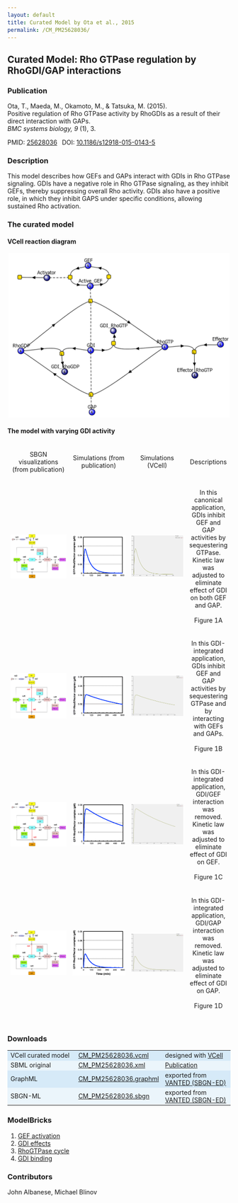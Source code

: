 ```yaml
---
layout: default
title: Curated Model by Ota et al., 2015
permalink: /CM_PM25628036/
---
```

## Curated Model: Rho GTPase regulation by RhoGDI/GAP interactions

### Publication 

Ota, T., Maeda, M., Okamoto, M., & Tatsuka, M. (2015). <br />
Positive regulation of Rho GTPase activity by RhoGDIs as a result of their direct interaction with GAPs. <br />
<i> BMC systems biology, 9 </i> (1), 3.

 PMID: <a href="https://www.ncbi.nlm.nih.gov/pubmed/?term=25628036">25628036</a>&ensp; 
 DOI: <a href="https://doi.org/10.1186/s12918-015-0143-5">10.1186/s12918-015-0143-5</a><br />

### Description
This model describes how GEFs and GAPs interact with GDIs in Rho GTPase signaling. GDIs have a negative role in Rho GTPase signaling, as they inhibit GEFs, thereby suppressing overall Rho activity. GDIs also have a positive role, in which they inhibit GAPS under specific conditions, allowing sustained Rho activation.

### The curated model

#### VCell reaction diagram

<center><a href="https://modelbricks.github.io/images/Vcellimages/CM_RhoGTP_VCellDiagram.PNG"><img width="500" src="/images/Vcellimages/CM_RhoGTP_VCellDiagram.PNG"/></a></center>

#### The model with varying GDI activity

<center>
 <table style="border-collapse:separate; border-spacing:0 30px; margin-top:-15px;"> 
 <tr class="spaceunder">
  <td align="center" style="vertical-align:middle"> SBGN visualizations (from publication)</td>
  <td align="center" style="vertical-align:middle"> Simulations (from publication)</td>
  <td align="center" style="vertical-align:middle"> Simulations (VCell)</td>
  <td align="center" style="vertical-align:middle"> Descriptions</td>
 </tr>
 <tr class="spaceUnder">
  <td align="center" width="200"><a href="https://modelbricks.github.io/images/SBGNfiles/RhoGTP_Fig1a_SBGN.PNG"><img width="150" style="vertical-align:middle" src="/images/SBGNfiles/RhoGTP_Fig1a_SBGN.PNG"/></a></td>
  <td align="center" width="200"><a href="https://modelbricks.github.io/images/publications/RhoGTP_Fig1a_sim.PNG"><img width="150" style="vertical-align:middle" src="/images/publications/RhoGTP_Fig1a_sim.PNG"/></a></td>
  <td align="center" width="200"><a href="https://modelbricks.github.io/images/Vcellimages/CM_PM25628036_Fig1A_VCell.PNG"><img width="150" style="vertical-align:middle" src="/images/Vcellimages/CM_PM25628036_Fig1A_VCell.PNG"/></a></td>  
  <td align="center" style="vertical-align:middle"> In this canonical application, GDIs inhibit GEF and GAP activities by sequestering GTPase. Kinetic law was adjusted to eliminate effect of GDI on both GEF and GAP. <br /><br /> Figure 1A </td>
 </tr>
 <tr class="spaceUnder">
  <td align="center" width="200"><a href="https://modelbricks.github.io/images/SBGNfiles/RhoGTP_Fig1b_SBGN.PNG"><img width="150" style="vertical-align:middle" src="/images/SBGNfiles/RhoGTP_Fig1b_SBGN.PNG"/></a></td>
  <td align="center" width="200"><a href="https://modelbricks.github.io/images/publications/RhoGTP_Fig1b_sim.PNG"><img width="150" style="vertical-align:middle" src="/images/publications/RhoGTP_Fig1b_sim.PNG"/></a></td>
  <td align="center" width="200"><a href="https://modelbricks.github.io/images/Vcellimages/CM_PM25628036_Fig1B_VCell.PNG"><img width="150" style="vertical-align:middle" src="/images/Vcellimages/CM_PM25628036_Fig1B_VCell.PNG"/></a></td> 
  <td align="center" style="vertical-align:middle"> In this GDI-integrated application, GDIs inhibit GEF and GAP activities by sequestering GTPase and by interacting with GEFs and GAPs. <br /><br /> Figure 1B</td>
  </tr>
 <tr class="spaceUnder">
  <td align="center" width="200"><a href="https://modelbricks.github.io/images/SBGNfiles/RhoGTP_Fig1c_SBGN.PNG"><img width="150" style="vertical-align:middle" src="/images/SBGNfiles/RhoGTP_Fig1c_SBGN.PNG"/></a></td>
  <td align="center" width="200"><a href="https://modelbricks.github.io/images/publications/RhoGTP_Fig1c_sim.PNG"><img width="150" style="vertical-align:middle" src="/images/publications/RhoGTP_Fig1c_sim.PNG"/></a></td>
  <td align="center" width="200"><a href="https://modelbricks.github.io/images/Vcellimages/CM_PM25628036_Fig1C_VCell.PNG"><img width="150" style="vertical-align:middle" src="/images/Vcellimages/CM_PM25628036_Fig1C_VCell.PNG"/></a></td> 
  <td align="center" style="vertical-align:middle"> In this GDI-integrated application, GDI/GEF interaction was removed. Kinetic law was adjusted to eliminate effect of GDI on GEF. <br /><br /> Figure 1C</td>
 </tr>
 <tr>
  <td align="center" width="200"><a href="https://modelbricks.github.io/images/SBGNfiles/RhoGTP_Fig1d_SBGN.PNG"><img width="150" style="vertical-align:middle" src="/images/SBGNfiles/RhoGTP_Fig1d_SBGN.PNG"/></a></td>
  <td align="center" width="200"><a href="https://modelbricks.github.io/images/publications/RhoGTP_Fig1d_sim.PNG"><img width="150" style="vertical-align:middle" src="/images/publications/RhoGTP_Fig1d_sim.PNG"/></a></td>
  <td align="center" width="200"><a href="https://modelbricks.github.io/images/Vcellimages/CM_PM25628036_Fig1D_VCell.PNG"><img width="150" style="vertical-align:middle" src="/images/Vcellimages/CM_PM25628036_Fig1D_VCell.PNG"/></a></td> 
  <td align="center" style="vertical-align:middle"> In this GDI-integrated application, GDI/GAP interaction was removed. Kinetic law was adjusted to eliminate effect of GDI on GAP. <br /><br /> Figure 1D</td>
 </tr>
 </table>
</center>

### Downloads
<center>
 <table>
  <td width="33%" bgcolor="#D6EAF8">VCell curated model </td>
  <td width="33%" bgcolor="#D6EAF8"><a href="/modelbricks/VCML_SBMLfiles/CM_PM25628036.vcml">CM_PM25628036.vcml</a></td>
  <td width="33%" bgcolor="#D6EAF8"> designed with <a href="http://vcell.org"> VCell</a></td>
  <tr>
   <td bgcolor="#EBF5FB">SBML original </td>
   <td bgcolor="#EBF5FB"><a href="/modelbricks/SBGNexecutablefiles/CM_PM25628036.xml">CM_PM25628036.xml</a></td>
   <td bgcolor="#EBF5FB"> <a href="https://doi.org/10.1186/s12918-015-0143-5">Publication</a></td>
  </tr>
  <tr>
   <td bgcolor="#D6EAF8">GraphML </td>
   <td bgcolor="#D6EAF8"><a href="/modelbricks/SBGNexecutablefiles/CM_PM25628036.graphml">CM_PM25628036.graphml</a></td>
   <td bgcolor="#D6EAF8"> exported from <a href="https://immersive-analytics.infotech.monash.edu/vanted/addons/sbgn-ed/">VANTED (SBGN-ED)</a></td>
  </tr>
  <tr>
   <td bgcolor="#EBF5FB">SBGN-ML </td>
   <td bgcolor="#EBF5FB"><a href="/modelbricks/SBGNexecutablefiles/CM_PM25628036.sbgn">CM_PM25628036.sbgn</a></td>
   <td bgcolor="#EBF5FB"> exported from <a href="https://immersive-analytics.infotech.monash.edu/vanted/addons/sbgn-ed/">VANTED (SBGN-ED)</a></td>
  </tr>
 </table>
</center>
 
### ModelBricks

<ol>
 <li> <a href="/CM_PM25628036_MB1/">GEF activation</a>
 </li>
 <li> <a href="/CM_PM25628036_MB2/">GDI effects</a>
 </li>
 <li> <a href="/CM_PM25628036_MB3/"> RhoGTPase cycle</a>
 </li>
 <li> <a href="/CM_PM25628036_MB4/"> GDI binding</a>
 </li>
</ol>  
  
### Contributors
John Albanese, Michael Blinov
